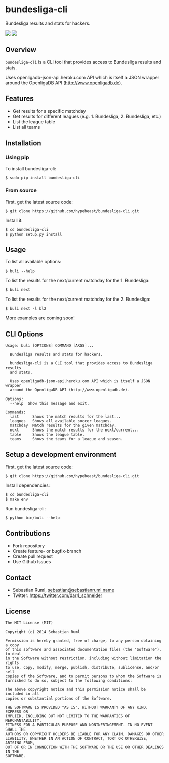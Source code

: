 # bundesliga-cli

Bundesliga results and stats for hackers.

![](http://sebastianruml.name/images/projects/bundesliga-cli/buli-matchday.png)
![](http://sebastianruml.name/images/projects/bundesliga-cli/buli-table.png)

## Overview

`bundesliga-cli` is a CLI tool that provides access to Bundesliga results
and stats.

Uses openligadb-json-api.heroku.com API which is itself a JSON wrapper
around the OpenligaDB API (http://www.openligadb.de).

## Features

  * Get results for a specific matchday
  * Get results for different leagues (e.g. 1. Bundesliga, 2. Bundesliga, etc.)
  * List the league table
  * List all teams

## Installation

### Using pip

To install bundesliga-cli:

    $ sudo pip install bundesliga-cli

### From source

First, get the latest source code:

    $ git clone https://github.com/hypebeast/bundesliga-cli.git

Install it:

    $ cd bundesliga-cli
    $ python setup.py install

## Usage

To list all available options:

    $ buli --help

To list the results for the next/current matchday for the 1. Bundesliga:

    $ buli next

To list the results for the next/current matchday for the 2. Bundesliga:

    $ buli next -l bl2

More examples are coming soon!

## CLI Options

```
Usage: buli [OPTIONS] COMMAND [ARGS]...

  Bundesliga results and stats for hackers.

  bundesliga-cli is a CLI tool that provides access to Bundesliga results
  and stats.

  Uses openligadb-json-api.heroku.com API which is itself a JSON wrapper
  around the OpenligaDB API (http://www.openligadb.de).

Options:
  --help  Show this message and exit.

Commands:
  last      Shows the match results for the last...
  leagues   Shows all available soccer leagues.
  matchday  Match results for the given matchday.
  next      Shows the match results for the next/current...
  table     Shows the league table.
  teams     Shows the teams for a league and season.
```


##  Setup a development environment

First, get the latest source code:

    $ git clone https://github.com/hypebeast/bundesliga-cli.git

Install dependencies:

    $ cd bundesliga-cli
    $ make env

Run bundesliga-cli:

    $ python bin/buli --help

## Contributions

  * Fork repository
  * Create feature- or bugfix-branch
  * Create pull request
  * Use Github Issues

## Contact

  * Sebastian Ruml, <sebastian@sebastianruml.name>
  * Twitter: https://twitter.com/dar4_schneider

## License

```
The MIT License (MIT)

Copyright (c) 2014 Sebastian Ruml

Permission is hereby granted, free of charge, to any person obtaining a copy
of this software and associated documentation files (the "Software"), to deal
in the Software without restriction, including without limitation the rights
to use, copy, modify, merge, publish, distribute, sublicense, and/or sell
copies of the Software, and to permit persons to whom the Software is
furnished to do so, subject to the following conditions:

The above copyright notice and this permission notice shall be included in all
copies or substantial portions of the Software.

THE SOFTWARE IS PROVIDED "AS IS", WITHOUT WARRANTY OF ANY KIND, EXPRESS OR
IMPLIED, INCLUDING BUT NOT LIMITED TO THE WARRANTIES OF MERCHANTABILITY,
FITNESS FOR A PARTICULAR PURPOSE AND NONINFRINGEMENT. IN NO EVENT SHALL THE
AUTHORS OR COPYRIGHT HOLDERS BE LIABLE FOR ANY CLAIM, DAMAGES OR OTHER
LIABILITY, WHETHER IN AN ACTION OF CONTRACT, TORT OR OTHERWISE, ARISING FROM,
OUT OF OR IN CONNECTION WITH THE SOFTWARE OR THE USE OR OTHER DEALINGS IN THE
SOFTWARE.
```

